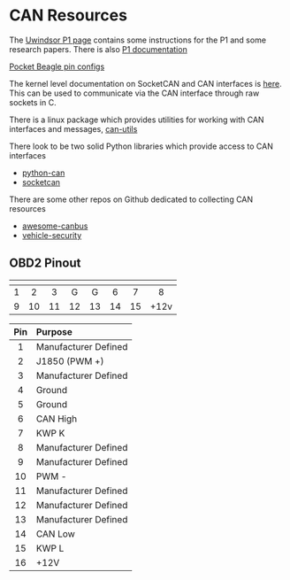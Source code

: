 # CAN Resources

The [Uwindsor P1 page](https://github.com/UWindsor/CarHackingResearch) contains some instructions for the P1 and some research papers. There is also [P1 documentation](https://docs.macchina.cc/p1-docs/getting-started)

[Pocket Beagle pin configs](https://github.com/beagleboard/pocketbeagle/wiki/Peripherals#can)

The kernel level documentation on SocketCAN and CAN interfaces is [here](https://www.kernel.org/doc/html/latest/networking/can.html). This can be used to communicate via the CAN interface through raw sockets in C.

There is a linux package which provides utilities for working with CAN interfaces and messages, [can-utils](https://github.com/linux-can/can-utils)

There look to be two solid Python libraries which provide access to CAN interfaces
- [python-can](https://github.com/hardbyte/python-can)
- [socketcan](https://gitlab.com/Menschel/socketcan)


There are some other repos on Github dedicated to collecting CAN resources
- [awesome-canbus](https://github.com/iDoka/awesome-canbus)
- [vehicle-security](https://github.com/wtsxDev/Vehicle-Security)

## OBD2 Pinout
[]()|[]()|[]()|[]()|[]()|[]()|[]()|[]()| 
:---:|:---:|:---:|:---:|:---:|:---:|:---:|:---:|
| 1 | 2 | 3 | G | G | 6 | 7 | 8 |
| 9 | 10| 11| 12| 13| 14| 15|+12v|

Pin   | Purpose
:---: | :---
1 | Manufacturer Defined
2 | J1850 (PWM +)
3 | Manufacturer Defined
4 | Ground
5 | Ground
6 | CAN High
7 | KWP K
8 | Manufacturer Defined
9 | Manufacturer Defined
10| PWM -
11| Manufacturer Defined
12| Manufacturer Defined
13| Manufacturer Defined
14| CAN Low
15| KWP L
16| +12V
